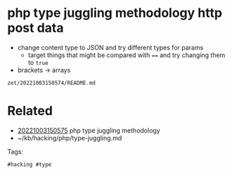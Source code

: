 # php type juggling methodology http post data
- change content type to JSON and try different types for params
  - target things that might be compared with `==` and try changing them to `true`
- brackets -> arrays

` zet/20221003150574/README.md `

# Related

- [20221003150575](/zet/20221003150575/README.md) php type juggling methodology
- ~/kb/hacking/php/type-juggling.md

Tags:

    #hacking #type 
